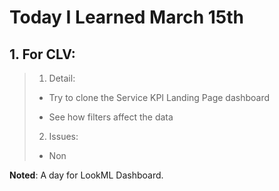 # Today I Learned March 15th

## 1. For CLV:
> 1. Detail:
>
> - Try to clone the Service KPI Landing Page dashboard
>
> - See how filters affect the data
>
> 2. Issues:
> - Non

**Noted**: A day for LookML Dashboard.